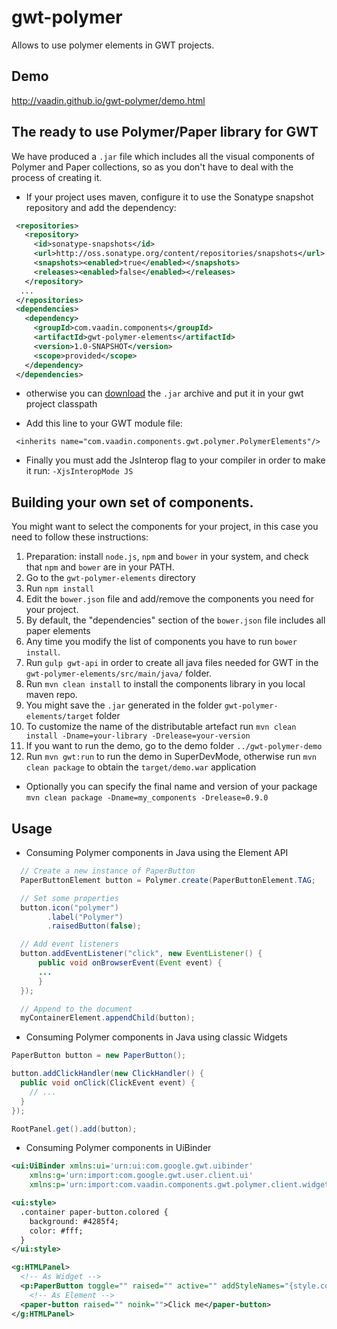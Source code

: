 # gwt-polymer
Allows to use polymer elements in GWT projects.

## Demo
  http://vaadin.github.io/gwt-polymer/demo.html

## The ready to use Polymer/Paper library for GWT

We have produced a `.jar` file which includes all the visual components of
Polymer and Paper collections, so as you don't have to deal with the process of
creating it.

 - If your project uses maven, configure it to use the Sonatype snapshot repository and add the dependency:

  ```xml
   <repositories>
     <repository>
       <id>sonatype-snapshots</id>
       <url>http://oss.sonatype.org/content/repositories/snapshots</url>
       <snapshots><enabled>true</enabled></snapshots>
       <releases><enabled>false</enabled></releases>
     </repository>
    ...
   </repositories>
   <dependencies>
     <dependency>
       <groupId>com.vaadin.components</groupId>
       <artifactId>gwt-polymer-elements</artifactId>
       <version>1.0-SNAPSHOT</version>
       <scope>provided</scope>
     </dependency>
   </dependencies>
  ```

- otherwise you can [download](https://oss.sonatype.org/content/repositories/snapshots/com/vaadin/components/gwt-polymer-elements/1.0-SNAPSHOT/)
  the `.jar` archive and put it in your gwt project classpath

- Add this line to your GWT module file:
 ```
  <inherits name="com.vaadin.components.gwt.polymer.PolymerElements"/>

 ```
 
- Finally you must add the JsInterop flag to your compiler in order to make it run: `-XjsInteropMode JS`
 

## Building your own set of components.

You might want to select the components for your project, in this case you need to
follow these instructions:

 1.  Preparation: install `node.js`, `npm` and `bower` in your system, and check
 that `npm` and `bower` are in your PATH.
 1.  Go to the `gwt-polymer-elements` directory
 1.  Run `npm install`
 1.  Edit the `bower.json` file and add/remove the components you need for your project.
 1.  By default, the "dependencies" section of the `bower.json` file includes all paper
     elements
 1.  Any time you modify the list of components you have to run `bower install`.
 1.  Run `gulp gwt-api` in order to create all java files needed for GWT in the
     `gwt-polymer-elements/src/main/java/` folder.
 1.  Run `mvn clean install` to install the components library in you local maven repo.
 1.  You might save the `.jar` generated in the folder `gwt-polymer-elements/target` folder
 1.  To customize the name of the distributable artefact run
     `mvn clean install -Dname=your-library -Drelease=your-version`
 1.  If you want to run the demo, go to the demo folder `../gwt-polymer-demo`
 1.  Run `mvn gwt:run` to run the demo in SuperDevMode, otherwise run `mvn clean package` to
 obtain the `target/demo.war` application
  - Optionally you can specify the final name and version of your package `mvn clean package -Dname=my_components -Drelease=0.9.0`

## Usage

 - Consuming Polymer components in Java using the Element API
```java
  // Create a new instance of PaperButton
  PaperButtonElement button = Polymer.create(PaperButtonElement.TAG;

  // Set some properties
  button.icon("polymer")
        .label("Polymer")
        .raisedButton(false);

  // Add event listeners
  button.addEventListener("click", new EventListener() {
      public void onBrowserEvent(Event event) {
      ...    
      }
  });

  // Append to the document
  myContainerElement.appendChild(button);
```
 - Consuming Polymer components in Java using classic Widgets

```java
PaperButton button = new PaperButton();

button.addClickHandler(new ClickHandler() {
  public void onClick(ClickEvent event) {
    // ...
  }
});

RootPanel.get().add(button);
```

 - Consuming Polymer components in UiBinder
```xml
<ui:UiBinder xmlns:ui='urn:ui:com.google.gwt.uibinder'
    xmlns:g='urn:import:com.google.gwt.user.client.ui'
    xmlns:p='urn:import:com.vaadin.components.gwt.polymer.client.widget'>

<ui:style>
  .container paper-button.colored {
    background: #4285f4;
    color: #fff;
  }
</ui:style>

<g:HTMLPanel>
  <!-- As Widget -->
  <p:PaperButton toggle="" raised="" active="" addStyleNames="{style.colored}">active</p:PaperButton>
	<!-- As Element -->	 	
  <paper-button raised="" noink="">Click me</paper-button>
</g:HTMLPanel>

```

